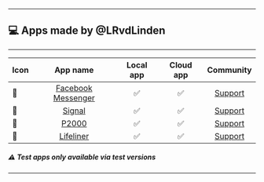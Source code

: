 
---


## 💻 Apps made by @LRvdLinden
---
| Icon | App name | Local app | Cloud app | Community |
|------|:--------------:|:-------:|:-------:|:-------:|
| 💬 | [Facebook Messenger](https://homey.app/nl-nl/app/nl.lrvdlinden.fb/Facebook-Messenger/test/) | ✅ | ✅ | [Support](https://community.homey.app/t/app-pro-facebook-messenger-coming-soon/84702) |
| 💬 | [Signal](https://homey.app/nl-nl/app/nl.lrvdlinden.signal/test/) | ✅ | ✅ | [Support](https://community.homey.app/t/app-pro-signal-messenger/83624) |
| 🚨 | [P2000](https://homey.app/nl-nl/app/nl.lrvdlinden.p2000/test/) | ✅ | ✅ | [Support](https://community.homey.app/t/app-pro-p2000/83738) |
| 🚁 | [Lifeliner](https://homey.app/nl-nl/app/nl.lrvdlinden.lifeliner/test/) | ✅ | ✅ | [Support](https://community.homey.app/t/app-pro-lifeline-alerts-for-homey/83742) |

##### ⚠️ Test apps only available via test versions
---
